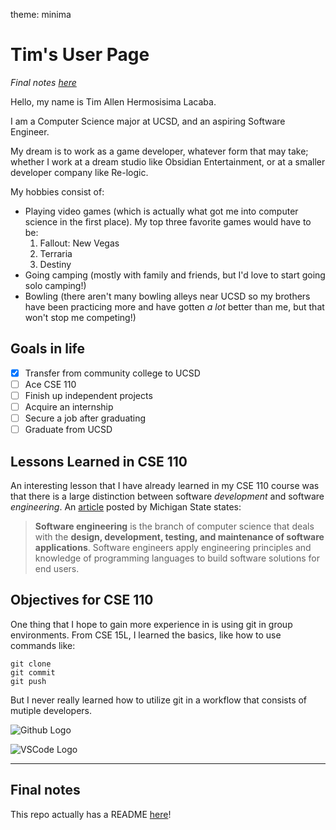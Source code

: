 theme: minima

# Tim's User Page

_Final notes [here](#final-notes)_

Hello, my name is Tim Allen Hermosisima Lacaba.

I am a Computer Science major at UCSD, and an aspiring Software Engineer.

My dream is to work as a game developer, whatever form that may take; whether I work at a dream studio like Obsidian Entertainment, or at a smaller developer company like Re-logic.

My hobbies consist of:
* Playing video games (which is actually what got me into computer science in the first place). My top three favorite games would have to be:
  1. Fallout: New Vegas
  2. Terraria
  3. Destiny
* Going camping (mostly with family and friends, but I'd love to start going solo camping!)
* Bowling (there aren't many bowling alleys near UCSD so my brothers have been practicing more and have gotten _a lot_ better than me, but that won't stop me competing!)

## Goals in life

- [x] Transfer from community college to UCSD
- [ ] Ace CSE 110
- [ ] Finish up independent projects
- [ ] Acquire an internship
- [ ] Secure a job after graduating
- [ ] Graduate from UCSD

## Lessons Learned in CSE 110

An interesting lesson that I have already learned in my CSE 110 course was that there is a large distinction between software _development_ and software _engineering_. An [article](https://www.mtu.edu/cs/undergraduate/software/what/) posted by Michigan State states:

> **Software engineering** is the branch of computer science that deals with the **design, development, testing, and maintenance of software applications**. Software engineers apply engineering principles and knowledge of programming languages to build software solutions for end users.

## Objectives for CSE 110

One thing that I hope to gain more experience in is using git in group environments. From CSE 15L, I learned the basics, like how to use commands like:

```
git clone
git commit
git push
```

But I never really learned how to utilize git in a workflow that consists of mutiple developers.

![Github Logo](https://github.githubassets.com/images/modules/logos_page/GitHub-Mark.png)

![VSCode Logo](https://www.pngitem.com/pimgs/m/80-800968_vscode-visual-studio-logo-png-transparent-png.png)

---

## Final notes

This repo actually has a README [here](README.md)!
